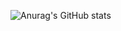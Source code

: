 ![Anurag's GitHub stats](https://github-readme-stats.vercel.app/api?username=catursurapam&show_icons=true&theme=radical)
